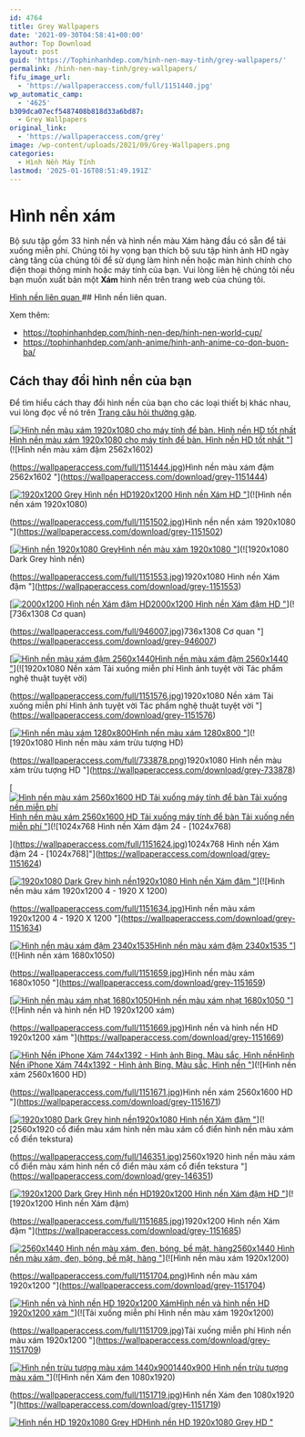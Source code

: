 ```yaml
---
id: 4764
title: Grey Wallpapers
date: '2021-09-30T04:58:41+00:00'
author: Top Download
layout: post
guid: 'https://Tophinhanhdep.com/hinh-nen-may-tinh/grey-wallpapers/'
permalink: /hinh-nen-may-tinh/grey-wallpapers/
fifu_image_url:
  - 'https://wallpaperaccess.com/full/1151440.jpg'
wp_automatic_camp:
  - '4625'
b309dca07ecf5487408b818d33a6bd87:
  - Grey Wallpapers
original_link:
  - 'https://wallpaperaccess.com/grey'
image: /wp-content/uploads/2021/09/Grey-Wallpapers.png
categories:
  - Hình Nền Máy Tính
lastmod: '2025-01-16T08:51:49.191Z'
---
```

# Hình nền xám

Bộ sưu tập gồm 33 hình nền và hình nền màu Xám hàng đầu có sẵn để tải xuống miễn phí. Chúng tôi hy vọng bạn thích bộ sưu tập hình ảnh HD ngày càng tăng của chúng tôi để sử dụng làm hình nền hoặc màn hình chính cho điện thoại thông minh hoặc máy tính của bạn. Vui lòng liên hệ chúng tôi nếu bạn muốn xuất bản một **Xám** hình nền trên trang web của chúng tôi.

[Hình nền liên quan ](#related) ## Hình nền liên quan.

   
 Xem thêm:

   
- <https://tophinhanhdep.com/hinh-nen-dep/hinh-nen-world-cup/>
- <https://tophinhanhdep.com/anh-anime/hinh-anh-anime-co-don-buon-ba/>

## Cách thay đổi hình nền của bạn

Để tìm hiểu cách thay đổi hình nền của bạn cho các loại thiết bị khác nhau, vui lòng đọc về nó trên [Trang câu hỏi thường gặp](https://tophinhanhdep.com/faq/).

  
[[![Hình nền màu xám 1920x1080 cho máy tính để bàn.  Hình nền HD tốt nhất](https://wallpaperaccess.com/full/1151440.jpg)Hình nền màu xám 1920x1080 cho máy tính để bàn. Hình nền HD tốt nhất "](https://wallpaperaccess.com/download/grey-1151440)](![Hình nền màu xám đậm 2562x1602)

(https://wallpaperaccess.com/full/1151444.jpg)Hình nền màu xám đậm 2562x1602 "](https://wallpaperaccess.com/download/grey-1151444)

[[![1920x1200 Grey Hình nền HD](https://wallpaperaccess.com/full/1151458.jpg)1920x1200 Hình nền Xám HD "](https://wallpaperaccess.com/download/grey-1151458)](![Hình nền nền xám 1920x1080)

(https://wallpaperaccess.com/full/1151502.jpg)Hình nền nền xám 1920x1080 "](https://wallpaperaccess.com/download/grey-1151502)

[[![Hình nền 1920x1080 Grey](https://wallpaperaccess.com/full/1151521.jpg)Hình nền màu xám 1920x1080 "](https://wallpaperaccess.com/download/grey-1151521)](![1920x1080 Dark Grey hình nền)

(https://wallpaperaccess.com/full/1151553.jpg)1920x1080 Hình nền Xám đậm "](https://wallpaperaccess.com/download/grey-1151553)

[[![2000x1200 Hình nền Xám đậm HD](https://wallpaperaccess.com/full/1151570.jpg)2000x1200 Hình nền Xám đậm HD "](https://wallpaperaccess.com/download/grey-1151570)](![736x1308 Cơ quan)

(https://wallpaperaccess.com/full/946007.jpg)736x1308 Cơ quan "](https://wallpaperaccess.com/download/grey-946007)

[[![Hình nền màu xám đậm 2560x1440](https://wallpaperaccess.com/full/1151572.jpg)Hình nền màu xám đậm 2560x1440 "](https://wallpaperaccess.com/download/grey-1151572)](![1920x1080 Nền xám Tải xuống miễn phí Hình ảnh tuyệt vời Tác phẩm nghệ thuật tuyệt vời)

(https://wallpaperaccess.com/full/1151576.jpg)1920x1080 Nền xám Tải xuống miễn phí Hình ảnh tuyệt vời Tác phẩm nghệ thuật tuyệt vời "](https://wallpaperaccess.com/download/grey-1151576)

[[![Hình nền màu xám 1280x800](https://wallpaperaccess.com/full/1091724.jpg)Hình nền màu xám 1280x800 "](https://wallpaperaccess.com/download/grey-1091724)](![1920x1080 Hình nền màu xám trừu tượng HD)

(https://wallpaperaccess.com/full/733878.png)1920x1080 Hình nền màu xám trừu tượng HD "](https://wallpaperaccess.com/download/grey-733878)

[[![Hình nền màu xám 2560x1600 HD Tải xuống máy tính để bàn Tải xuống nền miễn phí](https://wallpaperaccess.com/full/1151595.jpg)Hình nền màu xám 2560x1600 HD Tải xuống máy tính để bàn Tải xuống nền miễn phí "](https://wallpaperaccess.com/download/grey-1151595)](![1024x768 Hình nền Xám đậm 24 - [1024x768)

](https://wallpaperaccess.com/full/1151624.jpg)1024x768 Hình nền Xám đậm 24 - \[1024x768\]"](https://wallpaperaccess.com/download/grey-1151624)

[[![1920x1080 Dark Grey hình nền](https://wallpaperaccess.com/full/1151629.jpg)1920x1080 Hình nền Xám đậm "](https://wallpaperaccess.com/download/grey-1151629)](![Hình nền màu xám 1920x1200 4 - 1920 X 1200)

(https://wallpaperaccess.com/full/1151634.jpg)Hình nền màu xám 1920x1200 4 - 1920 X 1200 "](https://wallpaperaccess.com/download/grey-1151634)

[[![Hình nền màu xám đậm 2340x1535](https://wallpaperaccess.com/full/1151644.jpg)Hình nền màu xám đậm 2340x1535 "](https://wallpaperaccess.com/download/grey-1151644)](![Hình nền xám 1680x1050)

(https://wallpaperaccess.com/full/1151659.jpg)Hình nền màu xám 1680x1050 "](https://wallpaperaccess.com/download/grey-1151659)

[[![Hình nền màu xám nhạt 1680x1050](https://wallpaperaccess.com/full/1151667.jpg)Hình nền màu xám nhạt 1680x1050 "](https://wallpaperaccess.com/download/grey-1151667)](![Hình nền và hình nền HD 1920x1200 xám)

(https://wallpaperaccess.com/full/1151669.jpg)Hình nền và hình nền HD 1920x1200 xám "](https://wallpaperaccess.com/download/grey-1151669)

[[![Hình Nền iPhone Xám 744x1392 - Hình ảnh Bing.  Màu sắc, Hình nền](https://wallpaperaccess.com/full/1109076.png)Hình Nền iPhone Xám 744x1392 - Hình ảnh Bing. Màu sắc, Hình nền "](https://wallpaperaccess.com/download/grey-1109076)](![Hình nền xám 2560x1600 HD)

(https://wallpaperaccess.com/full/1151671.jpg)Hình nền xám 2560x1600 HD "](https://wallpaperaccess.com/download/grey-1151671)

[[![1920x1080 Dark Grey hình nền](https://wallpaperaccess.com/full/1151673.jpg)1920x1080 Hình nền Xám đậm "](https://wallpaperaccess.com/download/grey-1151673)](![2560x1920 cổ điển màu xám hình nền màu xám cổ điển hình nền màu xám cổ điển tekstura)

(https://wallpaperaccess.com/full/146351.jpg)2560x1920 hình nền màu xám cổ điển màu xám hình nền cổ điển màu xám cổ điển tekstura "](https://wallpaperaccess.com/download/grey-146351)

[[![1920x1200 Dark Grey Hình nền HD](https://wallpaperaccess.com/full/1151684.jpg)1920x1200 Hình nền Xám đậm HD "](https://wallpaperaccess.com/download/grey-1151684)](![1920x1200 Hình nền Xám đậm)

(https://wallpaperaccess.com/full/1151685.jpg)1920x1200 Hình nền Xám đậm "](https://wallpaperaccess.com/download/grey-1151685)

[[![2560x1440 Hình nền màu xám, đen, bóng, bề mặt, hàng](https://wallpaperaccess.com/full/383947.jpg)2560x1440 Hình nền màu xám, đen, bóng, bề mặt, hàng "](https://wallpaperaccess.com/download/grey-383947)](![Hình nền màu xám 1920x1200)

(https://wallpaperaccess.com/full/1151704.png)Hình nền màu xám 1920x1200 "](https://wallpaperaccess.com/download/grey-1151704)

[[![Hình nền và hình nền HD 1920x1200 Xám](https://wallpaperaccess.com/full/718126.jpg)Hình nền và hình nền HD 1920x1200 xám "](https://wallpaperaccess.com/download/grey-718126)](![Tải xuống miễn phí Hình nền màu xám 1920x1200)

(https://wallpaperaccess.com/full/1151709.jpg)Tải xuống miễn phí Hình nền màu xám 1920x1200 "](https://wallpaperaccess.com/download/grey-1151709)

[[![Hình nền trừu tượng màu xám 1440x900](https://wallpaperaccess.com/full/1151717.jpg)1440x900 Hình nền trừu tượng màu xám "](https://wallpaperaccess.com/download/grey-1151717)](![Hình nền Xám đen 1080x1920)

(https://wallpaperaccess.com/full/1151719.jpg)Hình nền Xám đen 1080x1920 "](https://wallpaperaccess.com/download/grey-1151719)

[![Hình nền HD 1920x1080 Grey HD](https://wallpaperaccess.com/full/1151724.jpg)Hình nền HD 1920x1080 Grey HD "](https://wallpaperaccess.com/download/grey-1151724)
